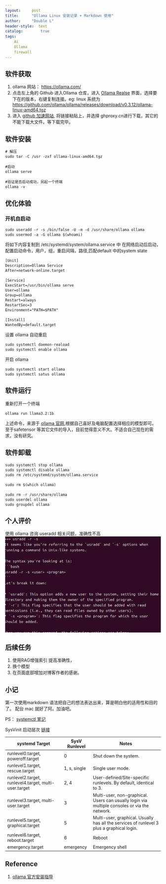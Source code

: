 ```yaml
---
layout:     post
title:      "Ollama Linux 安装记录 + Markdown 使用"
author:     "Double L"
header-style:  text
catalog:        true
tags:
    Ai
    Ollama
    firewall
---
```


## 软件获取
1. ollama 网站： <https://ollama.com/>
2. 点击左上角的 Github 进入Ollama 仓库，进入 [Ollama Realse](https://github.com/ollama/ollama/releases/tag/v0.3.12) 界面，选择要下在的版本，右键复制连接。eg: linux 系统为 <https://github.com/ollama/ollama/releases/download/v0.3.12/ollama-linux-amd64.tgz>
3. 进入 [github 加速网站](https://github.akams.cn/), 将链接粘贴上，并选择 ghproxy.cn进行下载，其它的不能下载大文件。等下载完毕。

## 软件安装
```coq
# 解压
sudo tar -C /usr -zxf ollama-linux-amd64.tgz

#启动
ollama serve

#验证是否启动成功，另起一个终端
ollama -v

```

## 优化体验

### 开机自启动
```coq
sudo useradd -r -s /bin/false -U -m -d /usr/share/ollama ollama
sudo usermod -a -G ollama $(whoami)
```

将如下内容复制到 /etc/systemd/system/ollama.service 中
在网络启动后启动，配置启动命令，用户，组，重启间隔，路径,匹配default 中的system state
```coq
[Unit]
Description=Ollama Service
After=network-online.target

[Service]
ExecStart=/usr/bin/ollama serve
User=ollama
Group=ollama
Restart=always
RestartSec=3
Environment="PATH=$PATH"

[Install]
WantedBy=default.target
```
设置 ollama 自动重启
```coq
sudo systemctl daemon-reaload
sudo systemctl enable ollama
```
开启 ollama
```
sudo systemctl start ollama
sudo systemctl satus ollama
```

## 软件运行
重新打开一个终端
```coq
ollama run llama3.2:1b
```
上述命令，来源于 [ollama 官网](https://ollama.com/library),根据自己喜好及电脑配置选择相应的模型即可。
至于safetensor 等其它文件的导入，目前觉得意义不大。不适合自己现在的需求，没有研究。

## 软件卸载

```coq
sudo systemctl stop ollama
sudo systemctl disable ollama
sudo rm /etc/systemd/system/ollama.service

sudo rm $(which ollama)

sudo rm -r /usr/share/ollama
sudo userdel ollama
sudo groupdel ollama
```

## 个人评价
使用 ollama 咨询 useradd 相关问题，准确性不高
![使用效果](/img/ollama/ollama试用.png)

## 后续任务
1. 使用RAG增强索引 提高准确性，
2. 换个模型
3. 在页面底部增加对博客作者的感谢。

## 小记
第一次使用markdown 语法把自己的想法表达出来，算是明白他的适用性和目的了。 配台 mac 就好了阿。加油吧。

PS： [systemctl 笔记](https://unix.stackexchange.com/questions/506347/why-do-most-systemd-examples-contain-wantedby-multi-user-target)

SysVinit 启动层次 [链接](https://wiki.archlinux.org/title/SysVinit)


|systemd Target|	SysV Runlevel|	Notes|
|---|---|---|
|runlevel0.target, poweroff.target	|0|	Shut down the system.|
|runlevel1.target, rescue.target	|1, s, single|	Single user mode.|
|runlevel2.target, runlevel4.target, multi-user.target|	2, 4	|User-defined/Site-specific runlevels. By default, identical to 3.|
|runlevel3.target, multi-user.target	|3	|Multi-user, non-graphical. Users can usually login via multiple consoles or via the network.|
|runlevel5.target, graphical.target	|5	|Multi-user, graphical. Usually has all the services of runlevel 3 plus a graphical login.|
|runlevel6.target, reboot.target	|6|	Reboot|
|emergency.target	|emergency|	Emergency shell|

## Reference

 1. [ollama 官方安装指导](https://github.com/ollama/ollama/blob/main/docs/linux.md)